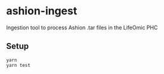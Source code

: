 # ashion-ingest #

Ingestion tool to process Ashion .tar files in the LifeOmic PHC

## Setup

```
yarn 
yarn test
```
